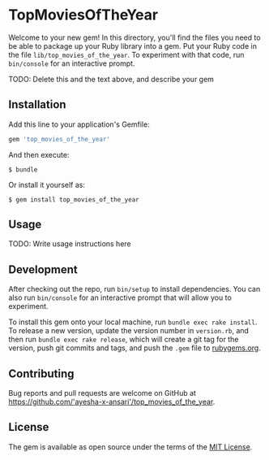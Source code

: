 # TopMoviesOfTheYear

Welcome to your new gem! In this directory, you'll find the files you need to be able to package up your Ruby library into a gem. Put your Ruby code in the file `lib/top_movies_of_the_year`. To experiment with that code, run `bin/console` for an interactive prompt.

TODO: Delete this and the text above, and describe your gem

## Installation

Add this line to your application's Gemfile:

```ruby
gem 'top_movies_of_the_year'
```

And then execute:

    $ bundle

Or install it yourself as:

    $ gem install top_movies_of_the_year

## Usage

TODO: Write usage instructions here

## Development

After checking out the repo, run `bin/setup` to install dependencies. You can also run `bin/console` for an interactive prompt that will allow you to experiment.

To install this gem onto your local machine, run `bundle exec rake install`. To release a new version, update the version number in `version.rb`, and then run `bundle exec rake release`, which will create a git tag for the version, push git commits and tags, and push the `.gem` file to [rubygems.org](https://rubygems.org).

## Contributing

Bug reports and pull requests are welcome on GitHub at https://github.com/'ayesha-x-ansari'/top_movies_of_the_year.

## License

The gem is available as open source under the terms of the [MIT License](https://opensource.org/licenses/MIT).
